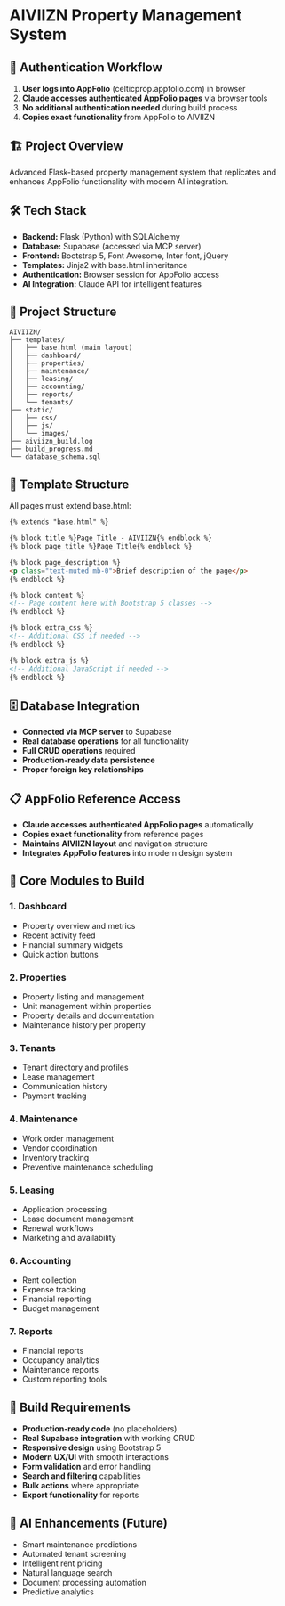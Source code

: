 # AIVIIZN Property Management System

## 🔐 Authentication Workflow
1. **User logs into AppFolio** (celticprop.appfolio.com) in browser
2. **Claude accesses authenticated AppFolio pages** via browser tools
3. **No additional authentication needed** during build process
4. **Copies exact functionality** from AppFolio to AIVIIZN

## 🏗️ Project Overview
Advanced Flask-based property management system that replicates and enhances AppFolio functionality with modern AI integration.

## 🛠️ Tech Stack
- **Backend:** Flask (Python) with SQLAlchemy
- **Database:** Supabase (accessed via MCP server)
- **Frontend:** Bootstrap 5, Font Awesome, Inter font, jQuery
- **Templates:** Jinja2 with base.html inheritance
- **Authentication:** Browser session for AppFolio access
- **AI Integration:** Claude API for intelligent features

## 📁 Project Structure
```
AIVIIZN/
├── templates/
│   ├── base.html (main layout)
│   ├── dashboard/
│   ├── properties/
│   ├── maintenance/
│   ├── leasing/
│   ├── accounting/
│   ├── reports/
│   └── tenants/
├── static/
│   ├── css/
│   ├── js/
│   └── images/
├── aiviizn_build.log
├── build_progress.md
└── database_schema.sql
```

## 🎨 Template Structure
All pages must extend base.html:
```html
{% extends "base.html" %}

{% block title %}Page Title - AIVIIZN{% endblock %}
{% block page_title %}Page Title{% endblock %}

{% block page_description %}
<p class="text-muted mb-0">Brief description of the page</p>
{% endblock %}

{% block content %}
<!-- Page content here with Bootstrap 5 classes -->
{% endblock %}

{% block extra_css %}
<!-- Additional CSS if needed -->
{% endblock %}

{% block extra_js %}
<!-- Additional JavaScript if needed -->
{% endblock %}
```

## 🗄️ Database Integration
- **Connected via MCP server** to Supabase
- **Real database operations** for all functionality
- **Full CRUD operations** required
- **Production-ready data persistence**
- **Proper foreign key relationships**

## 📋 AppFolio Reference Access
- **Claude accesses authenticated AppFolio pages** automatically
- **Copies exact functionality** from reference pages
- **Maintains AIVIIZN layout** and navigation structure
- **Integrates AppFolio features** into modern design system

## 🏢 Core Modules to Build

### 1. Dashboard
- Property overview and metrics
- Recent activity feed
- Financial summary widgets
- Quick action buttons

### 2. Properties
- Property listing and management
- Unit management within properties
- Property details and documentation
- Maintenance history per property

### 3. Tenants
- Tenant directory and profiles
- Lease management
- Communication history
- Payment tracking

### 4. Maintenance
- Work order management
- Vendor coordination
- Inventory tracking
- Preventive maintenance scheduling

### 5. Leasing
- Application processing
- Lease document management
- Renewal workflows
- Marketing and availability

### 6. Accounting
- Rent collection
- Expense tracking
- Financial reporting
- Budget management

### 7. Reports
- Financial reports
- Occupancy analytics
- Maintenance reports
- Custom reporting tools

## 🎯 Build Requirements
- **Production-ready code** (no placeholders)
- **Real Supabase integration** with working CRUD
- **Responsive design** using Bootstrap 5
- **Modern UX/UI** with smooth interactions
- **Form validation** and error handling
- **Search and filtering** capabilities
- **Bulk actions** where appropriate
- **Export functionality** for reports

## 🚀 AI Enhancements (Future)
- Smart maintenance predictions
- Automated tenant screening
- Intelligent rent pricing
- Natural language search
- Document processing automation
- Predictive analytics
